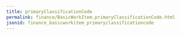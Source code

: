 ```yaml
---
title: primaryClassificationCode
permalink: finance/BasicWorkItem.primaryClassificationCode.html
jsonid: finance_basicworkitem_primaryclassificationcode
---
```

